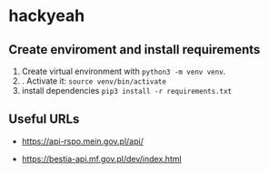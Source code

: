 # hackyeah

## Create enviroment and install requirements

1. Create virtual environment with `python3 -m venv venv`.
2. . Activate it: `source venv/bin/activate`
3. install dependencies `pip3 install -r requirements.txt`

## Useful URLs

* <https://api-rspo.mein.gov.pl/api/>

* <https://bestia-api.mf.gov.pl/dev/index.html>
